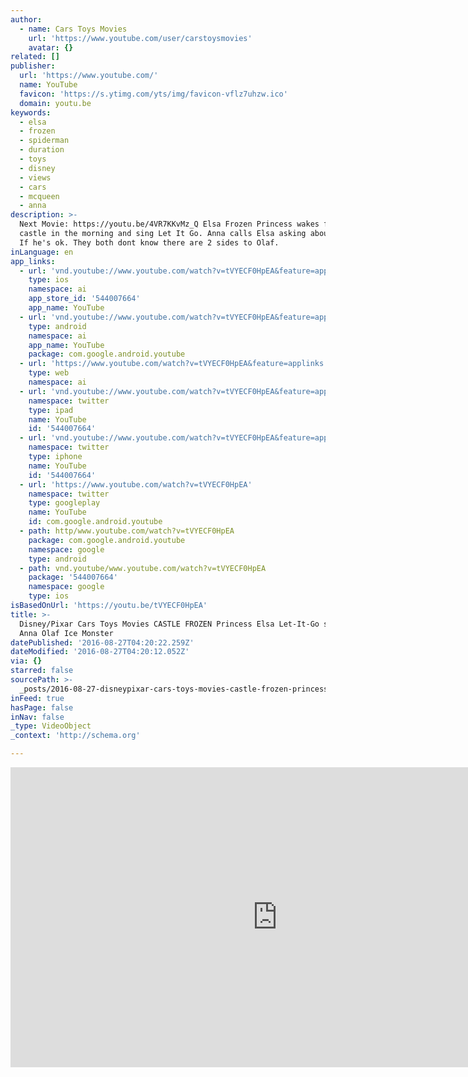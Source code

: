 ```yaml
---
author:
  - name: Cars Toys Movies
    url: 'https://www.youtube.com/user/carstoysmovies'
    avatar: {}
related: []
publisher:
  url: 'https://www.youtube.com/'
  name: YouTube
  favicon: 'https://s.ytimg.com/yts/img/favicon-vflz7uhzw.ico'
  domain: youtu.be
keywords:
  - elsa
  - frozen
  - spiderman
  - duration
  - toys
  - disney
  - views
  - cars
  - mcqueen
  - anna
description: >-
  Next Movie: https://youtu.be/4VR7KKvMz_Q Elsa Frozen Princess wakes from her
  castle in the morning and sing Let It Go. Anna calls Elsa asking about Olaf,
  If he's ok. They both dont know there are 2 sides to Olaf.
inLanguage: en
app_links:
  - url: 'vnd.youtube://www.youtube.com/watch?v=tVYECF0HpEA&feature=applinks'
    type: ios
    namespace: ai
    app_store_id: '544007664'
    app_name: YouTube
  - url: 'vnd.youtube://www.youtube.com/watch?v=tVYECF0HpEA&feature=applinks'
    type: android
    namespace: ai
    app_name: YouTube
    package: com.google.android.youtube
  - url: 'https://www.youtube.com/watch?v=tVYECF0HpEA&feature=applinks'
    type: web
    namespace: ai
  - url: 'vnd.youtube://www.youtube.com/watch?v=tVYECF0HpEA&feature=applinks'
    namespace: twitter
    type: ipad
    name: YouTube
    id: '544007664'
  - url: 'vnd.youtube://www.youtube.com/watch?v=tVYECF0HpEA&feature=applinks'
    namespace: twitter
    type: iphone
    name: YouTube
    id: '544007664'
  - url: 'https://www.youtube.com/watch?v=tVYECF0HpEA'
    namespace: twitter
    type: googleplay
    name: YouTube
    id: com.google.android.youtube
  - path: http/www.youtube.com/watch?v=tVYECF0HpEA
    package: com.google.android.youtube
    namespace: google
    type: android
  - path: vnd.youtube/www.youtube.com/watch?v=tVYECF0HpEA
    package: '544007664'
    namespace: google
    type: ios
isBasedOnUrl: 'https://youtu.be/tVYECF0HpEA'
title: >-
  Disney/Pixar Cars Toys Movies CASTLE FROZEN Princess Elsa Let-It-Go song |
  Anna Olaf Ice Monster
datePublished: '2016-08-27T04:20:22.259Z'
dateModified: '2016-08-27T04:20:12.052Z'
via: {}
starred: false
sourcePath: >-
  _posts/2016-08-27-disneypixar-cars-toys-movies-castle-frozen-princess-elsa-le.md
inFeed: true
hasPage: false
inNav: false
_type: VideoObject
_context: 'http://schema.org'

---
```

<iframe src="https://cdn.embedly.com/widgets/media.html?src=https%3A%2F%2Fwww.youtube.com%2Fembed%2FtVYECF0HpEA%3Ffeature%3Doembed&amp;url=http%3A%2F%2Fwww.youtube.com%2Fwatch%3Fv%3DtVYECF0HpEA&amp;image=https%3A%2F%2Fi.ytimg.com%2Fvi%2FtVYECF0HpEA%2Fhqdefault.jpg&amp;key=b7d04c9b404c499eba89ee7072e1c4f7&amp;type=text%2Fhtml&amp;schema=youtube" width="854" height="480" scrolling="no" frameborder="0" allowfullscreen="" style=""></iframe>